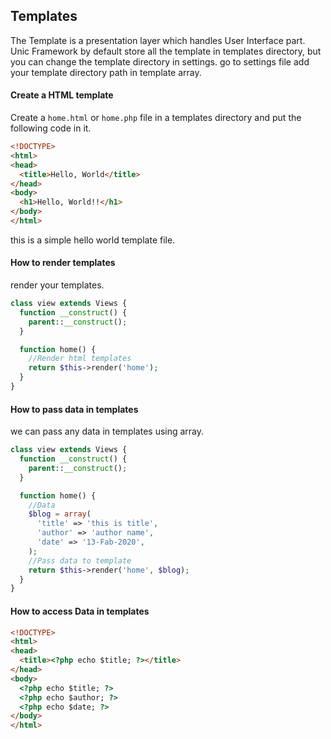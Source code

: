 ## Templates

  The Template is a presentation layer which handles User Interface part. Unic Framework by default store all the template in templates directory, but you can change the template directory in settings. go to settings file add your template directory path in template array.

#### Create a HTML template

  Create a `home.html` or `home.php` file in a templates directory and put the following code in it.

```html
<!DOCTYPE>
<html>
<head>
  <title>Hello, World</title>
</head>
<body>
  <h1>Hello, World!!</h1>
</body>
</html>
```
 this is a simple hello world template file.

#### How to render templates

  render your templates.

```php
class view extends Views {
  function __construct() {
    parent::__construct();
  }

  function home() {
    //Render html templates
    return $this->render('home');
  }
}
```

#### How to pass data in templates

  we can pass any data in templates using array.

```php
class view extends Views {
  function __construct() {
    parent::__construct();
  }

  function home() {
    //Data
    $blog = array(
      'title' => 'this is title',
      'author' => 'author name',
      'date' => '13-Fab-2020',
    );
    //Pass data to template
    return $this->render('home', $blog);
  }
}
```

#### How to access Data in templates

```html
<!DOCTYPE>
<html>
<head>
  <title><?php echo $title; ?></title>
</head>
<body>
  <?php echo $title; ?>
  <?php echo $author; ?>
  <?php echo $date; ?>
</body>
</html>
```
